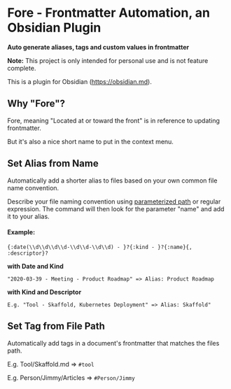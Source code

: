 # Fore - Frontmatter Automation, an Obsidian Plugin

**Auto generate aliases, tags and custom values in frontmatter**

**Note:** This project is only intended for personal use and is not feature complete.

This is a plugin for Obsidian (https://obsidian.md).

## Why "Fore"?

Fore, meaning "Located at or toward the front" is in reference to updating frontmatter.

But it's also a nice short name to put in the context menu.

## Set Alias from Name

Automatically add a shorter alias to files based on your own common file name convention.

Describe your file naming convention using [parameterized path] or regular expression. The command will then look for the parameter "name" and add it to your alias.

[parameterized path]: https://www.npmjs.com/package/path-to-regexp

#### Example:

```
{:date(\\d\\d\\d\\d-\\d\\d-\\d\\d) - }?{:kind - }?{:name}{, :descriptor}?
```

**with Date and Kind**

```
"2020-03-39 - Meeting - Product Roadmap" => Alias: Product Roadmap
```

**with Kind and Descriptor**

```
E.g. "Tool - Skaffold, Kubernetes Deployment" => Alias: Skaffold"
```

## Set Tag from File Path

Automatically add tags in a document's frontmatter that matches the files path.

E.g. Tool/Skaffold.md => `#tool`

E.g. Person/Jimmy/Articles => `#Person/Jimmy`
